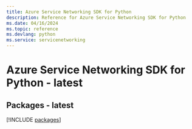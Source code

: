 ```yaml
---
title: Azure Service Networking SDK for Python
description: Reference for Azure Service Networking SDK for Python
ms.date: 04/16/2024
ms.topic: reference
ms.devlang: python
ms.service: servicenetworking
---
```

# Azure Service Networking SDK for Python - latest
## Packages - latest
[!INCLUDE [packages](service-networking-index.md)]